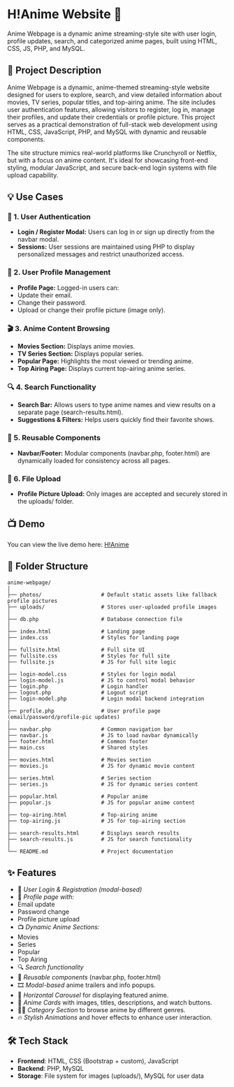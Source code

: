 # H!Anime Website 🎌
Anime Webpage is a dynamic anime streaming-style site with user login, profile updates, search, and categorized anime pages, built using HTML, CSS, JS, PHP, and MySQL.

## 📖 Project Description
Anime Webpage is a dynamic, anime-themed streaming-style website designed for users to explore, search, and view detailed information about movies, TV series, popular titles, and top-airing anime. The site includes user authentication features, allowing visitors to register, log in, manage their profiles, and update their credentials or profile picture. This project serves as a practical demonstration of full-stack web development using HTML, CSS, JavaScript, PHP, and MySQL with dynamic and reusable components.

The site structure mimics real-world platforms like Crunchyroll or Netflix, but with a focus on anime content. It's ideal for showcasing front-end styling, modular JavaScript, and secure back-end login systems with file upload capability.

## 💡 Use Cases
### 🔐 1. User Authentication
- **Login / Register Modal:** Users can log in or sign up directly from the navbar modal.
- **Sessions:** User sessions are maintained using PHP to display personalized messages and restrict unauthorized access.

### 👤 2. User Profile Management
- **Profile Page:** Logged-in users can:
- Update their email.
- Change their password.
- Upload or change their profile picture (image only).

### 🎬 3. Anime Content Browsing
- **Movies Section:** Displays anime movies.
- **TV Series Section:** Displays popular series.
- **Popular Page:** Highlights the most viewed or trending anime.
- **Top Airing Page:** Displays current top-airing anime series.

### 🔍 4. Search Functionality
- **Search Bar:** Allows users to type anime names and view results on a separate page (search-results.html).
- **Suggestions & Filters:** Helps users quickly find their favorite shows.

### 🧩 5. Reusable Components
- **Navbar/Footer:** Modular components (navbar.php, footer.html) are dynamically loaded for consistency across all pages.

### 📁 6. File Upload
- **Profile Picture Upload:** Only images are accepted and securely stored in the uploads/ folder.

## 📺 Demo
You can view the live demo here: [H!Anime](https://anime-webpage-tanishavyastvs-projects.vercel.app/)

## 📁 Folder Structure
```
anime-webpage/
│
├── photos/                   # Default static assets like fallback profile pictures
├── uploads/                  # Stores user-uploaded profile images
│
├── db.php                    # Database connection file
│
├── index.html                # Landing page
├── index.css                 # Styles for landing page
│
├── fullsite.html             # Full site UI
├── fullsite.css              # Styles for full site
├── fullsite.js               # JS for full site logic
│
├── login-model.css           # Styles for login modal
├── login-model.js            # JS to control modal behavior
├── login.php                 # Login handler
├── logout.php                # Logout script
├── login-model.php           # Login modal backend integration
│
├── profile.php               # User profile page (email/password/profile-pic updates)
│
├── navbar.php                # Common navigation bar
├── navbar.js                 # JS to load navbar dynamically
├── footer.html               # Common footer
├── main.css                  # Shared styles
│
├── movies.html               # Movies section
├── movies.js                 # JS for dynamic movie content
│
├── series.html               # Series section
├── series.js                 # JS for dynamic series content
│
├── popular.html              # Popular anime
├── popular.js                # JS for popular anime content
│
├── top-airing.html           # Top-airing anime
├── top-airing.js             # JS for top-airing section
│
├── search-results.html       # Displays search results
├── search-results.js         # JS for search functionality
│
└── README.md                 # Project documentation
```

## ✨ Features
* 🔐 *User Login & Registration (modal-based)*
* 👤 *Profile page with:*
* Email update
* Password change
* Profile picture upload
* 📺 *Dynamic Anime Sections:*
* Movies
* Series
* Popular
* Top Airing
* 🔍 *Search functionality*
* 🧩 *Reusable components* (navbar.php, footer.html)
* 🎞️ *Modal-based* anime trailers and info popups.
* 🚥 *Horizontal Carousel* for displaying featured anime.
* 🎴 *Anime Cards* with images, titles, descriptions, and watch buttons.
* 👐🏻 *Category Section* to browse anime by different genres.
* 🔥 *Stylish Animations* and hover effects to enhance user interaction.

## 🛠️ Tech Stack
- **Frontend**: HTML, CSS (Bootstrap + custom), JavaScript
- **Backend**: PHP, MySQL
- **Storage**: File system for images (uploads/), MySQL for user data